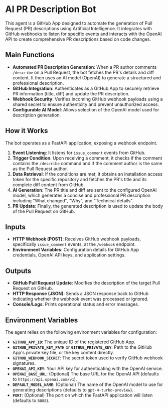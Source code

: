# AI PR Description Bot

This agent is a GitHub App designed to automate the generation of Pull Request (PR) descriptions using Artificial Intelligence. It integrates with GitHub webhooks to listen for specific events and interacts with the OpenAI API to create comprehensive PR descriptions based on code changes.

## Main Functions

*   **Automated PR Description Generation**: When a PR author comments `/describe` on a Pull Request, the bot fetches the PR's details and diff content. It then uses an AI model (OpenAI) to generate a structured and professional description.
*   **GitHub Integration**: Authenticates as a GitHub App to securely retrieve PR information (title, diff) and update the PR description.
*   **Webhook Security**: Verifies incoming GitHub webhook payloads using a shared secret to ensure authenticity and prevent unauthorized access.
*   **Configurable AI Model**: Allows selection of the OpenAI model used for description generation.

## How it Works

The bot operates as a FastAPI application, exposing a webhook endpoint.
1.  **Event Listening**: It listens for `issue_comment` events from GitHub.
2.  **Trigger Condition**: Upon receiving a comment, it checks if the comment contains the `/describe` command and if the comment author is the same as the Pull Request author.
3.  **Data Retrieval**: If the conditions are met, it obtains an installation access token for the specific repository and fetches the PR's title and its complete diff content from GitHub.
4.  **AI Generation**: The PR title and diff are sent to the configured OpenAI model, which generates a concise and professional PR description including "What changed", "Why", and "Technical details".
5.  **PR Update**: Finally, the generated description is used to update the body of the Pull Request on GitHub.

## Inputs

*   **HTTP Webhook (POST)**: Receives GitHub webhook payloads, specifically `issue_comment` events, at the `/webhook` endpoint.
*   **Environment Variables**: Configuration details for GitHub App credentials, OpenAI API keys, and application settings.

## Outputs

*   **GitHub Pull Request Update**: Modifies the description of the target Pull Request on GitHub.
*   **HTTP Response (JSON)**: Sends a JSON response back to GitHub indicating whether the webhook event was processed or ignored.
*   **Console/Logs**: Prints operational status and error messages.

## Environment Variables

The agent relies on the following environment variables for configuration:

*   **`GITHUB_APP_ID`**: The unique ID of the registered GitHub App.
*   **`GITHUB_PRIVATE_KEY_PATH`** or **`GITHUB_PRIVATE_KEY`**: Path to the GitHub App's private key file, or the key content directly.
*   **`GITHUB_WEBHOOK_SECRET`**: The secret token used to verify GitHub webhook signatures.
*   **`OPENAI_API_KEY`**: Your API key for authenticating with the OpenAI service.
*   **`OPENAI_BASE_URL`**: (Optional) The base URL for the OpenAI API (defaults to `https://api.openai.com/v1`).
*   **`DEFAULT_MODEL_NAME`**: (Optional) The name of the OpenAI model to use for generating descriptions (defaults to `gpt-4-turbo-preview`).
*   **`PORT`**: (Optional) The port on which the FastAPI application will listen (defaults to `8088`).